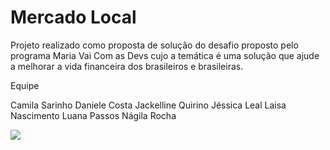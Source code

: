 # Mercado Local

Projeto realizado como proposta de solução do desafio proposto pelo programa Maria Vai Com as Devs cujo a temática é uma solução que ajude a melhorar a vida financeira dos brasileiros e brasileiras.

Equipe

Camila Sarinho 
Daniele Costa 
Jackelline Quirino 
Jéssica Leal
Laisa Nascimento
Luana Passos 
Nágila Rocha

![](/img/mercado-local.gif)